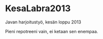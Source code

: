KesaLabra2013
=============

Javan harjoitustyö, kesän loppu 2013


Pieni repotreeni vain, ei ketaan sen enempaa.

